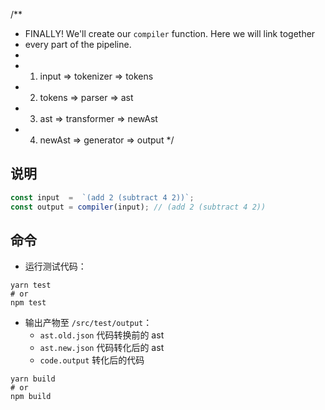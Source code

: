 /**
 * FINALLY! We'll create our `compiler` function. Here we will link together
 * every part of the pipeline.
 *
 *   1. input  => tokenizer   => tokens
 *   2. tokens => parser      => ast
 *   3. ast    => transformer => newAst
 *   4. newAst => generator   => output
 */


## 说明

```js
const input  =  `(add 2 (subtract 4 2))`;
const output = compiler(input); // (add 2 (subtract 4 2))
```

## 命令

- 运行测试代码：

```shell
yarn test
# or
npm test 
 ```

- 输出产物至 `/src/test/output`：
  - `ast.old.json` 代码转换前的 ast
  - `ast.new.json` 代码转化后的 ast 
  - `code.output`  转化后的代码

```shell
yarn build
# or
npm build 
```